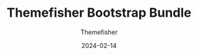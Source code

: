 ---
title: Themefisher Bootstrap Bundle
image: "/bundles/themefisher-bootstrap-bundle.png"
author: Themefisher
author_link: "https://themefisher.com/"
description: ""
date: 2024-02-14
price: $39
regular_price: $199
purchase_link: "https://themefisher.com/bundles/bootstrap-bundle/"
features:
- "14+ Themes"
- "Premium Support"
- "Unlimited Projects"
- "Upcoming Themes"
---